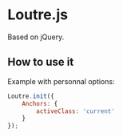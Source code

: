 Loutre.js
=========

Based on jQuery.

How to use it
-------------------------

Example with personnal options:

```js
Loutre.init({
    Anchors: {
        activeClass: 'current'
    }
});
```
